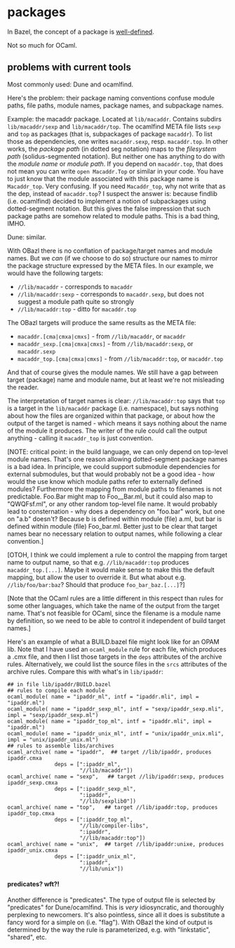 # packages

In Bazel, the concept of a package is
[well-defined](https://docs.bazel.build/versions/master/build-ref.html#packages).

Not so much for OCaml.

## problems with current tools

Most commonly used: Dune and ocamlfind.

Here's the problem: their package naming conventions confuse module
paths, file paths, module names, package names, and subpackage names.

Example: the macaddr package. Located at `lib/macaddr`.  Contains
subdirs `lib/macaddr/sexp` and `lib/macaddr/top`.  The ocamlfind META
file lists `sexp` and `top` as packages (that is, subpackages of
package `macaddr`).  To list those as dependencies, one writes
`macaddr.sexp`, resp. `macaddr.top`.  In other works, the _package
path_ (in dotted seg notation) maps to the _filesystem path_
(solidus-segmented notation).  But neither one has anything to do with
the _module name_ or _module path_.  If you depend on `macaddr.top`,
that does not mean you can write `open Macaddr.Top` or similar in your
code.  You have to just know that the module associated with this
package name is `Macaddr_top`.  Very confusing. If you need
`Macaddr_top`, why not write that as the dep, instead of
`macaddr.top`?  I suspect the answer is: because findlib
(i.e. ocamlfind) decided to implement a notion of subpackages using
dotted-segment notation. But this gives the false impression that such
package paths are somehow related to module paths. This is a bad thing, IMHO.

Dune: similar.

With OBazl there is no conflation of package/target names and module
names.  But we _can_ (if we choose to do so) structure our names to
mirror the package structure expressed by the META files.  In our
example, we would have the following targets:

* `//lib/macaddr`  - corresponds to `macaddr`
* `//lib/macaddr:sexp` - corresponds to `macaddr.sexp`, but does not suggest a module path quite so strongly
* `//lib/macaddr:top` - ditto for `macaddr.top`

The OBazl targets will produce the same results as the META file:

* `macaddr.[cma|cmxa|cmxs]` - from `//lib/macaddr`, or `macaddr`
* `macaddr_sexp.[cma|cmxa|cmxs]` - from `//lib/macaddr:sexp`, or `macaddr.sexp`
* `macaddr_top.[cma|cmxa|cmxs]` - from `//lib/macaddr:top`, or `macaddr.top`

And that of course gives the module names.  We still have a gap
between target (package) name and module name, but at least we're not
misleading the reader.

The interpretation of target names is clear: `//lib/macaddr:top` says
that `top` is a target in the `lib/macaddr` package (i.e. namespace),
but says nothing about how the files are organized within that
package, or about how the output of the target is named - which means
it says nothing about the name of the module it produces.  The writer
of the rule could call the output anything - calling it `macaddr_top`
is just convention.

[NOTE: critical point: in the build language, we can only depend on
top-level module names.  That's one reason allowing dotted-segment
package names is a bad idea.  In principle, we could support submodule
dependencies for external submodules, but that would probably not be a
good idea - how would the use know which module paths refer to
externally defined modules?  Furthermore the mapping from module paths
to filenames is not predictable.  Foo.Bar might map to Foo__Bar.ml,
but it could also map to "QWQFsf.ml", or any other random top-level
file name. It would probably lead to consternation - why does a
dependency on "foo.bar" work, but one on "a.b" doesn't?  Because b is
defined within module (file) a.ml, but bar is defined within module
(file) Foo_bar.ml.  Better just to be clear that target names bear no
necessary relation to output names, while following a clear convention.]

[OTOH, I think we could implement a rule to control the mapping from
target name to output name, so that e.g. `//lib/macaddr:top` produces
`macaddr_top.[...]`.  Maybe it would make sense to make this the
default mapping, but allow the user to override it. But what about
e.g. `//lib/foo/bar:baz`? Should that produce `foo_bar_baz.[...]`?]

[Note that the OCaml rules are a little different in this respect than
rules for some other languages, which take the name of the output from
the target name. That's not feasible for OCaml, since the filename is
a module name by definition, so we need to be able to control it
independent of build target names.]

Here's an example of what a BUILD.bazel file might look like for an
OPAM lib.  Note that I have used an `ocaml_module` rule for each file,
which produces a .cmx file, and then I list those targets in the
`deps` attributes of the archive rules.  Alternatively, we could list
the source files in the `srcs` attributes of the archive rules.
Compare this with what's in `lib/ipaddr`:

```
## in file lib/ipaddr/BUILD.bazel
## rules to compile each module
ocaml_module( name = "ipaddr_ml", intf = "ipaddr.mli", impl = "ipaddr.ml")
ocaml_module( name = "ipaddr_sexp_ml", intf = "sexp/ipaddr_sexp.mli", impl = "sexp/ipaddr_sexp.ml")
ocaml_module( name = "ipaddr_top_ml", intf = "ipaddr.mli", impl = "ipaddr.ml")
ocaml_module( name = "ipaddr_unix_ml", intf = "unix/ipaddr_unix.mli", impl = "unix/ipaddr_unix.ml")
## rules to assemble libs/archives
ocaml_archive( name = "ipaddr",  ## target //lib/ipaddr, produces ipaddr.cmxa
               deps = [":ipaddr_ml",
                       "//lib/macaddr"])
ocaml_archive( name = "sexp",   ## target //lib/ipaddr:sexp, produces ipaddr_sexp.cmxa
               deps = [":ipaddr_sexp_ml",
                       ":ipaddr",
                       "//lib/sexplib0"])
ocaml_archive( name = "top",   ## target //lib/ipaddr:top, produces ipaddr_top.cmxa
               deps = [":ipaddr_top_ml",
                       "//lib/compiler-libs",
                       ":ipaddr",
                       "//lib/macaddr:top"])
ocaml_archive( name = "unix",  ## target //lib/ipaddr:unixe, produces ipaddr_unix.cmxa
               deps = [":ipaddr_unix_ml",
                       ":ipaddr",
                       "//lib/unix"])
```

#### predicates?  wft?!

Another difference is "predicates". The type of output file is
selected by "predicates" for Dune/ocamlfind.  This is _very_
idiosyncratic, and thoroughly perplexing to newcomers.  It's also
pointless, since all it does is substitute a fancy word for a simple
on (i.e. "flag").  With OBazl the kind of output is determined by the
way the rule is parameterized, e.g. with "linkstatic", "shared", etc.

